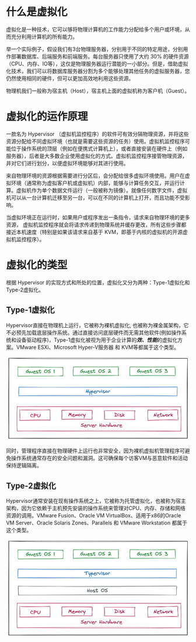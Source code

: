 # 什么是虚拟化

虚拟化是一种技术，它可以够将物理计算机的工作能力分配给多个用户或环境，从而充分利用计算机的所有能力。

举一个实际例子，假设我们有3台物理服务器，分别用于不同的特定用途，分别用作部署数据库、后端服务和前端服务。每台服务器只使用了大约 30% 的硬件资源（CPU、内存、IO等），这仅是物理服务器运行潜能的一小部分。但是，借助虚拟化技术，我们可以将数据库服务器分割为多个能够处理其他任务的虚拟服务器，您仍然使用相同的硬件，但可以更加高效地利用这些资源。

物理机我们一般称为宿主机（Host），宿主机上面的虚拟机称为客户机（Guest）。

# 虚拟化的运作原理

一款名为 Hypervisor （虚拟机监控程序）的软件可有效分隔物理资源，并将这些资源分配给不同虚拟环境（也就是需要这些资源的任务）使用。虚拟机监控程序可能位于操作系统的顶层（例如在便携式计算机上），或者直接安装在硬件上（例如服务器），后者是大多数企业使用虚拟化的方式。虚拟机监控程序接管物理资源，并对它们进行划分，以便虚拟环境能够对其进行使用。

来自物理环境的资源根据需要进行分区后，会分配给很多虚拟环境使用。用户在虚拟环境（通常称为虚拟客户机或虚拟机）内部，能够与计算任务交互，并运行计算。虚拟机作为单个数据文件运行（一般被称为镜像）。就像任何数字文件，虚拟机可以从一台计算机迁移至另一台，可以在不同的计算机上打开，而且功能不受影响。

当虚拟环境正在运行时，如果用户或程序发出一条指令，请求来自物理环境的更多资源， 虚拟机监控程序就会将请求传递到物理系统并缓存更改，所有这些步骤都接近本机速度（特别是如果该请求来自基于 KVM，即基于内核的虚拟机的开源虚拟机监控程序）。

# 虚拟化的类型

根据 Hypervisor 的实现方式和所处的位置，虚拟化又分为两种：Type-1虚拟化和Type-2虚拟化。

## Type-1虚拟化

Hypervisor直接在物理机上运行，它被称为裸机虚拟化, 也被称为裸金属架构，它不必预先加载底层操作系统。通过直接访问底层硬件而无需其他软件(例如操作系统和设备驱动程序)，Type-1虚拟化被视为用于企业计算的***效、性能***的虚拟化方案。VMware ESXi、Microsoft Hyper-V服务器 和 KVM等都属于这个类型。

![avatar](./../assets/type-1-hypervisor.png)

同时，管理程序直接在物理硬件上运行也非常安全，因为裸机虚拟机管理程序可避免操作系统通常存在的安全问题和漏洞。这可确保每个访客VM与恶意软件和活动保持逻辑隔离。

## Type-2虚拟化

Hypervisor通常安装在现有操作系统之上，它被称为托管虚拟化，也被称为宿主架构，因为它依赖于主机预先安装的操作系统来管理对CPU、内存、存储和网络资源的调用。VMware Fusion、Oracle VM VirtualBox、适用于x86的Oracle VM Server、Oracle Solaris Zones、Parallels 和 VMware Workstation 都属于这个类型。

![avatar](./../assets/type-2-hypervisor.png)
